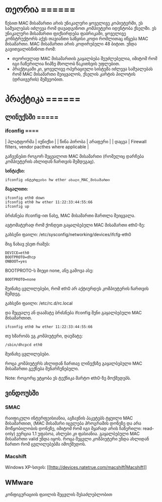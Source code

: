 # თეორია ======

წესით MAC მისამართი არის უნიკალური ყოველივე კოპიუტერში, ეს საშუალებას იძლევა რომ დავადგინოთ კომპიუტერი იდენტობა ქსელში. ეს უნიკალური მისამართი ფიქსირდება ფაბრიკაში, ყოველივე კონსტრუქტორს აქვს თავიანთი საწყისი კოდი რომლითაც იწყება MAC მისამართი. MAC მისამართი არის კოდირებული 48 ბიტით. უნდა გავითვალისწინოთ რომ:


  * თეორიულად MAC მისამართის გაყალბება შეუძლებელია, იმიტომ რომ იგი ჩაწერილია ჩიპზე მხოლობ წაკითხვის უფლებით.
  * პრაქტიკაში კი, ყოველივე ოპერაციული სისტემა იძლევა საშუალებას რომ MAC მისამართი შეიცვალოს, ქსელის კარტის პილოტის (დრაივერის) მეშვეობით.

# პრაქტიკა ======

## ლინუქსში =====

### ifconfig ====

| პლატფორმა | იუნიქსი |
| წინა პირობა | არაფერი |
| დაცვა       | Firewall filters, vendor pacthes where applicable |

გაჩვენებთ როგორ შეცვალოთ MAC მისამართი (რომელიც დარჩება კომპიუტერის ახლიდან ჩართვის შემდეგაც).

**სინტაქსი:**

```
ifconfig ინტერფეისი hw ether ახალი_MAC_მისამართი
```

**მაგალითი:**

```
ifconfig eth0 down
ifconfig eth0 hw ether 11:22:33:44:55:66
ifconfig up
```

ბრძანება ifconfig-ით ნახე, MAC მისამართი მართლა შეიცვალა.

ავტომატურად რომ ქონდეთ გაყალბებული MAC მისამართი eth0-ზე:

გახსენი ფაილი: /etc/sysconfig/networking/devices/ifcfg-eth0

შიგ ნახავ ესეთ რამეს:

```
DEVICE=eth0
BOOTPROTO=dhcp
ONBOOT=yes
```

BOOTPROTO-ს მიეცი none, ანუ გამოვა ასე:

```
BOOTPROTO=none
```

შეინახე ცვლილებები, რომ eth0 არ აქტიურდეს კომპიუტერის ჩართვის შემდეგ.

გახსენი ფაილი: /etc/rc.d/rc.local

და შეცვალე ან დაამატე ბრძანება ifconfig შენი გაყალბებული MAC მისამართით.

```
ifconfig eth0 hw ether 11:22:33:44:55:66
```

თუ ხმარობს ეგ კომპიუტერი, დაუმატე:

```
/sbin/dhcpcd eth0
```

შეინახე ცვლილებები.

როცა კომპიუტერს ახლიდან ჩართავ ლინუქსზე გაყალბებული MAC მისამართი გექნება შენარჩუნებული.

Note: როგორც ეტყობა ეს ტექნიკა მარტო eth0-ზე მოქმედებს.

## ვინდოუსში

### SMAC

რაიფიკული ინტერფეისიანია, აგზავნის პაკეტებს ტყუილი MAC მისამართით, (MAC მისამარი იცვლება პროგრამის დონეზე და არა მოწყობილობის დონეზე, იმიტომ რომ იგი მყარად არის ჩაწერილი: read-only)
ვერცია 1.1 უფასოა, ახლები კი ფასიანია. გაყალბებული MAC მისამართი valid უნდა იყოს.
როცა შეცვლი კომპიუტერი უნდა ახლიდან ჩართო რომ ცვლილებებმა იმოქმედოს.

### Macshift

Windows XP-სთვის: [[http://devices.natetrue.com/macshift|Macshift]]

## WMware

კონფიგურაციის ფაილის შეცვლის შესაძლებლობით
